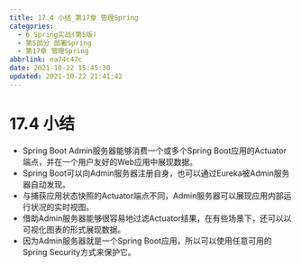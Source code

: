 ```yaml
---
title: 17.4 小结_第17章 管理Spring
categories: 
  - 6 Spring实战(第5版)
  - 第5部分 部署Spring
  - 第17章 管理Spring
abbrlink: ea74c47c
date: 2021-10-22 15:45:30
updated: 2021-10-22 21:41:42
---
```

# 17.4 小结
- Spring Boot Admin服务器能够消费一个或多个Spring Boot应用的Actuator端点，并在一个用户友好的Web应用中展现数据。
- Spring Boot可以向Admin服务器注册自身，也可以通过Eureka被Admin服务器自动发现。
- 与捕获应用状态快照的Actuator端点不同，Admin服务器可以展现应用内部运行状况的实时视图。
- 借助Admin服务器能够很容易地过滤Actuator结果，在有些场景下，还可以以可视化图表的形式展现数据。
- 因为Admin服务器就是一个Spring Boot应用，所以可以使用任意可用的Spring Security方式来保护它。
